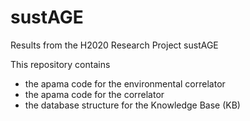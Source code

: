 # sustAGE
Results from the H2020 Research Project sustAGE

This repository contains
* the apama code for the environmental correlator
* the apama code for the correlator
* the database structure for the Knowledge Base (KB)
